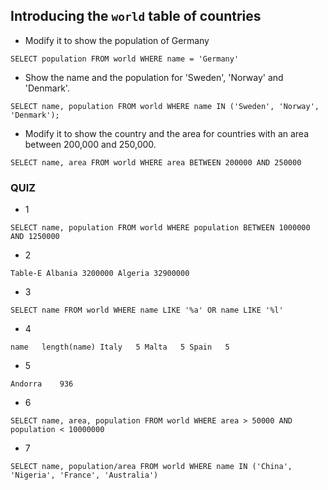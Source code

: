 ## Introducing the `world` table of countries

- Modify it to show the population of Germany


`SELECT population FROM world
  WHERE name = 'Germany'`

- Show the name and the population for 'Sweden', 'Norway' and 'Denmark'.

`SELECT name, population FROM world
  WHERE name IN ('Sweden', 'Norway', 'Denmark');`

- Modify it to show the country and the area for countries with an area between 200,000 and 250,000.
  
`SELECT name, area FROM world
  WHERE area BETWEEN 200000 AND 250000`

### QUIZ
- 1 
  
`SELECT name, population
  FROM world
 WHERE population BETWEEN 1000000 AND 1250000`

- 2

`Table-E
Albania	3200000
Algeria	32900000`

- 3

`SELECT name FROM world
 WHERE name LIKE '%a' OR name LIKE '%l'`

- 4 

`name	length(name)
Italy	5
Malta	5
Spain	5`  

- 5

`Andorra	936` 

- 6 

`SELECT name, area, population
  FROM world
 WHERE area > 50000 AND population < 10000000`

- 7

`SELECT name, population/area
  FROM world
 WHERE name IN ('China', 'Nigeria', 'France', 'Australia')` 


   

